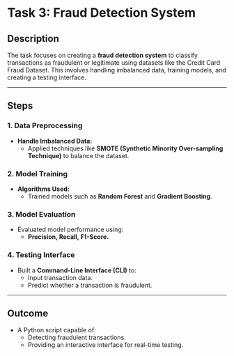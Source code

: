 # Task 3: Fraud Detection System

## Description
The task focuses on creating a **fraud detection system** to classify transactions as fraudulent or legitimate using datasets like the Credit Card Fraud Dataset. This involves handling imbalanced data, training models, and creating a testing interface.

---

## Steps

### 1. Data Preprocessing
- **Handle Imbalanced Data:**
  - Applied techniques like **SMOTE (Synthetic Minority Over-sampling Technique)** to balance the dataset.

### 2. Model Training
- **Algorithms Used:**
  - Trained models such as **Random Forest** and **Gradient Boosting**.

### 3. Model Evaluation
- Evaluated model performance using:
  - **Precision, Recall, F1-Score.**

### 4. Testing Interface
- Built a **Command-Line Interface (CLI)** to:
  - Input transaction data.
  - Predict whether a transaction is fraudulent.

---

## Outcome
- A Python script capable of:
  - Detecting fraudulent transactions.
  - Providing an interactive interface for real-time testing.
